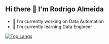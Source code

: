 ## Hi there 👋 I'm Rodrigo Almeida

- 🔭 I’m currently working on Data Automation
- 🌱 I’m currently learning Data Engineer
  
[![Top Langs](https://github-readme-stats.vercel.app/api/top-langs/?username=RodrigoAlmeida99&exclude_repo=Grupo-I-BNDES&layout=donut&theme=radical)](https://github.com/anuraghazra/github-readme-stats)
